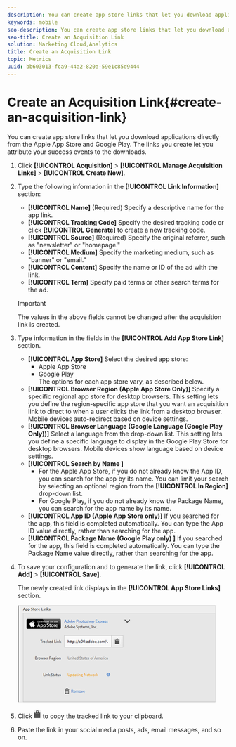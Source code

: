 ```yaml
---
description: You can create app store links that let you download applications directly from the Apple App Store and Google Play. The links you create let you attribute your success events to the downloads.
keywords: mobile
seo-description: You can create app store links that let you download applications directly from the Apple App Store and Google Play. The links you create let you attribute your success events to the downloads.
seo-title: Create an Acquisition Link
solution: Marketing Cloud,Analytics
title: Create an Acquisition Link
topic: Metrics
uuid: bb603013-fca9-44a2-820a-59e1c85d9444
---
```


# Create an Acquisition Link{#create-an-acquisition-link}

You can create app store links that let you download applications directly from the Apple App Store and Google Play. The links you create let you attribute your success events to the downloads.

1. Click **[!UICONTROL Acquisition]** > **[!UICONTROL Manage Acquisition Links]** > **[!UICONTROL Create New]**.
1. Type the following information in the **[!UICONTROL Link Information]** section:

    * **[!UICONTROL Name]**
   (Required) Specify a descriptive name for the app link.
    * **[!UICONTROL Tracking Code]**
      Specify the desired tracking code or click **[!UICONTROL Generate]** to create a new tracking code.
    * **[!UICONTROL Source]**
      (Required) Specify the original referrer, such as "newsletter" or "homepage."
    * **[!UICONTROL Medium]**
      Specify the marketing medium, such as "banner" or "email."
    * **[!UICONTROL Content]**
      Specify the name or ID of the ad with the link.
    * **[!UICONTROL Term]**
      Specify paid terms or other search terms for the ad.

   >[!IMPORTANT]
   >
   >The values in the above fields cannot be changed after the acquisition link is created.

1. Type information in the fields in the **[!UICONTROL Add App Store Link]** section.

   * **[!UICONTROL App Store]**
   Select the desired app store:  
      * Apple App Store  
      * Google Play  
   The options for each app store vary, as described below.
   * **[!UICONTROL Browser Region (Apple App Store Only)]**
      Specify a specific regional app store for desktop browsers. This setting lets you define the region-specific app store that you want an acquisition link to direct to when a user clicks the link from a desktop browser. Mobile devices auto-redirect based on device settings.
   * **[!UICONTROL Browser Language (Google Language (Google Play Only))]**
      Select a language from the drop-down list. This setting lets you define a specific language to display in the Google Play Store for desktop browsers. Mobile devices show language based on device settings.
   * **[!UICONTROL Search by Name ]**
     * For the Apple App Store, if you do not already know the App ID, you can search for the app by its name. You can limit your search by selecting an optional region from the **[!UICONTROL In Region]** drop-down list.
     * For Google Play, if you do not already know the Package Name, you can search for the app name by its name.
   * **[!UICONTROL App ID (Apple App Store only)]**
      If you searched for the app, this field is completed automatically. You can type the App ID value directly, rather than searching for the app.
   * **[!UICONTROL Package Name (Google Play only) ]**
      If you searched for the app, this field is completed automatically. You can type the Package Name value directly, rather than searching for the app.

1. To save your configuration and to generate the link, click **[!UICONTROL Add]** > **[!UICONTROL Save]**.

   The newly created link displays in the **[!UICONTROL App Store Links]** section.

   ![store link](assets/apps_store_links.png)

1. Click ![clipboard icon](assets/icon_clipboard.png) to copy the tracked link to your clipboard.

1. Paste the link in your social media posts, ads, email messages, and so on.